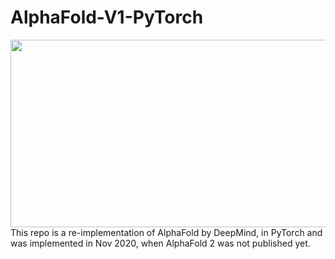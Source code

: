 # AlphaFold-V1-PyTorch
<img src="https://user-images.githubusercontent.com/53872365/141668325-f1ed43b0-9628-4fcc-99b0-04b1fbc89c15.png" width="800" height="300">
This repo is a re-implementation of AlphaFold by DeepMind, in PyTorch and was implemented in Nov 2020, when AlphaFold 2 was not published yet.
